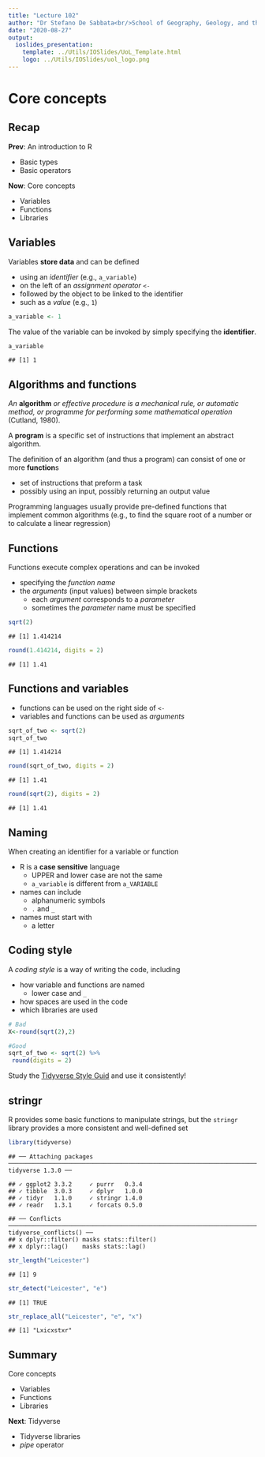 ```yaml
---
title: "Lecture 102"
author: "Dr Stefano De Sabbata<br/>School of Geography, Geology, and the Env.<br/><a href=\"mailto:s.desabbata@le.ac.uk\">s.desabbata&commat;le.ac.uk</a> &vert; <a href=\"https://twitter.com/maps4thought\">&commat;maps4thought</a><br/><a href=\"https://github.com/sdesabbata/GY7702\">github.com/sdesabbata/GY7702</a> licensed under <a href=\"https://www.gnu.org/licenses/gpl-3.0.html\">GNU GPL v3.0</a>"
date: "2020-08-27"
output:
  ioslides_presentation:
    template: ../Utils/IOSlides/UoL_Template.html
    logo: ../Utils/IOSlides/uol_logo.png
---
```






# Core concepts



## Recap

**Prev**: An introduction to R

- Basic types
- Basic operators

**Now**: Core concepts

- Variables
- Functions
- Libraries



## Variables

Variables **store data** and can be defined 

- using an *identifier* (e.g., `a_variable`) 
- on the left of an *assignment operator* `<-`
- followed by the object to be linked to the identifier
- such as a *value* (e.g., `1`) 


```r
a_variable <- 1
```

The value of the variable can be invoked by simply specifying the **identifier**.


```r
a_variable
```

```
## [1] 1
```



## Algorithms and functions

*An* **algorithm** *or effective procedure is a mechanical rule, or automatic method, or programme for performing some mathematical operation* (Cutland, 1980).

A **program** is a specific set of instructions that implement an abstract algorithm.

The definition of an algorithm (and thus a program) can consist of one or more **function**s

- set of instructions that preform a task 
- possibly using an input, possibly returning an output value

Programming languages usually provide pre-defined functions that implement common algorithms (e.g., to find the square root of a number or to calculate a linear regression)



## Functions

Functions execute complex operations and can be invoked 

- specifying the *function name*
- the *arguments* (input values) between simple brackets
    - each *argument* corresponds to a *parameter*
    - sometimes the *parameter* name must be specified


```r
sqrt(2)
```

```
## [1] 1.414214
```

```r
round(1.414214, digits = 2)
```

```
## [1] 1.41
```



## Functions and variables

- functions can be used on the right side of `<-` 
- variables and functions can be used as *arguments*


```r
sqrt_of_two <- sqrt(2)
sqrt_of_two
```

```
## [1] 1.414214
```

```r
round(sqrt_of_two, digits = 2)
```

```
## [1] 1.41
```

```r
round(sqrt(2), digits = 2)
```

```
## [1] 1.41
```



## Naming

When creating an identifier for a variable or function

- R is a **case sensitive** language
    - UPPER and lower case are not the same
    - `a_variable` is different from `a_VARIABLE`
- names can include
    -  alphanumeric symbols
    - `.` and `_`
- names must start with
    - a letter



## Coding style

A *coding style* is a way of writing the code, including

- how variable and functions are named
    - lower case and `_`
- how spaces are used in the code
- which libraries are used


```r
# Bad
X<-round(sqrt(2),2)

#Good
sqrt_of_two <- sqrt(2) %>%
 round(digits = 2)
```

Study the [Tidyverse Style Guid](http://style.tidyverse.org/) and use it consistently!



## stringr

R provides some basic functions to manipulate strings, but the `stringr` library provides a more consistent and well-defined set


```r
library(tidyverse)
```

```
## ── Attaching packages ───────────────────────────────────────────────────────────────────────────────────────────────────────────────── tidyverse 1.3.0 ──
```

```
## ✓ ggplot2 3.3.2     ✓ purrr   0.3.4
## ✓ tibble  3.0.3     ✓ dplyr   1.0.0
## ✓ tidyr   1.1.0     ✓ stringr 1.4.0
## ✓ readr   1.3.1     ✓ forcats 0.5.0
```

```
## ── Conflicts ──────────────────────────────────────────────────────────────────────────────────────────────────────────────────── tidyverse_conflicts() ──
## x dplyr::filter() masks stats::filter()
## x dplyr::lag()    masks stats::lag()
```

```r
str_length("Leicester")
```

```
## [1] 9
```

```r
str_detect("Leicester", "e")
```

```
## [1] TRUE
```

```r
str_replace_all("Leicester", "e", "x")
```

```
## [1] "Lxicxstxr"
```




## Summary

Core concepts

- Variables
- Functions
- Libraries

**Next**: Tidyverse

- Tidyverse libraries
- *pipe* operator
